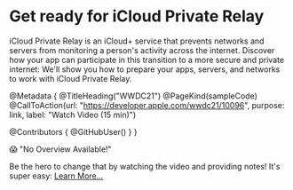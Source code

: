 # Get ready for iCloud Private Relay

iCloud Private Relay is an iCloud+ service that prevents networks and servers from monitoring a person's activity across the internet. Discover how your app can participate in this transition to a more secure and private internet: We'll show you how to prepare your apps, servers, and networks to work with iCloud Private Relay.

@Metadata {
   @TitleHeading("WWDC21")
   @PageKind(sampleCode)
   @CallToAction(url: "https://developer.apple.com/wwdc21/10096", purpose: link, label: "Watch Video (15 min)")

   @Contributors {
      @GitHubUser(<replace this with your GitHub handle>)
   }
}

😱 "No Overview Available!"

Be the hero to change that by watching the video and providing notes! It's super easy:
 [Learn More…](https://wwdcnotes.github.io/WWDCNotes/documentation/wwdcnotes/contributing)
